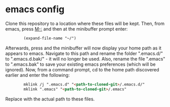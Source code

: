 # emacs config
Clone this repository to a location where these files will be kept.
Then, from emacs, press <M-:> and then at the minibuffer prompt enter:
```html
        (expand-file-name "~/")
```
Afterwards, press <Return> and the minibuffer will now display your
home path as it appears to emacs.  Navigate to this path and rename
the folder ".emacs.d/" to ".emacs.d.bak/" - it will no longer be used.
Also, rename the file ".emacs" to ".emacs.bak" to save your existing
emacs preferences (which will be ignored).  Now, from a command
prompt, cd to the home path discovered earlier and enter the
following:
```html
        mklink /j ".emacs.d" "<path-to-cloned-git>/.emacs.d/"
        mklink ".emacs" "<path-to-cloned-git>/.emacs"
```
Replace <path-to-cloned-git> with the actual path to these files.